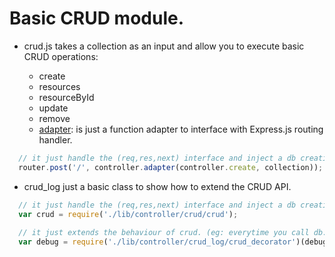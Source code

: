 # Basic CRUD module.

- crud.js takes a collection as an input and allow you to execute basic CRUD operations:

  - create
  - resources
  - resourceById
  - update
  - remove
  - [adapter](https://github.com/cesarvr/micro_service/blob/master/lib/controller/crud/crud.js#L38): is just a function adapter to interface with Express.js routing handler.   

```javascript
  // it just handle the (req,res,next) interface and inject a db creation algorithm. 
  router.post('/', controller.adapter(controller.create, collection));
```

- crud_log just a basic class to show how to extend the CRUD API.  

```javascript
  // it just handle the (req,res,next) interface and inject a db creation algorithm. 
  var crud = require('./lib/controller/crud/crud');
 
  // it just extends the behaviour of crud. (eg: everytime you call db:create it just logs the content) 
  var debug = require('./lib/controller/crud_log/crud_decorator')(debug); 
```


